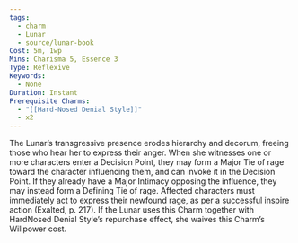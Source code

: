 ```yaml
---
tags:
  - charm
  - Lunar
  - source/lunar-book
Cost: 5m, 1wp
Mins: Charisma 5, Essence 3
Type: Reflexive
Keywords:
  - None
Duration: Instant
Prerequisite Charms:
  - "[[Hard-Nosed Denial Style]]"
  - x2
---
```

The Lunar’s transgressive presence erodes hierarchy and decorum, freeing those who hear her to express their anger. When she witnesses one or more characters enter a Decision Point, they may form a Major Tie of rage toward the character influencing them, and can invoke it in the Decision Point. If they already have a Major Intimacy opposing the influence, they may instead form a Defining Tie of rage. Affected characters must immediately act to express their newfound rage, as per a successful inspire action (Exalted, p. 217). If the Lunar uses this Charm together with HardNosed Denial Style’s repurchase effect, she waives this Charm’s Willpower cost.
